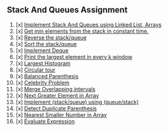 ## Stack And Queues Assignment

01. [x]   [Implement Stack And Queues using Linked List, Arrays](https://github.com/R-I-T-I-K/CP_CipherSchools/blob/main/Day%204/Assignments/StackQueues.cpp)
02. [x]   [Get min elements from the stack in constant time.](https://github.com/R-I-T-I-K/CP_CipherSchools/blob/main/Day%204/Assignments/GetMin.cpp)
03. [x]   [Reverse the stack/queue](https://github.com/R-I-T-I-K/CP_CipherSchools/blob/main/Day%204/Assignments/ReverseSQ.cpp)
04. [x]   [Sort the stack/queue](https://github.com/R-I-T-I-K/CP_CipherSchools/blob/main/Day%204/Assignments/SortSQ.cpp)
05. [x]   [Implement Deque](https://github.com/R-I-T-I-K/CP_CipherSchools/blob/main/Day%204/Assignments/ImplementDq.cpp)
06. [x]   [Print the largest element in every k window](https://github.com/R-I-T-I-K/CP_CipherSchools/blob/main/Day%204/Assignments/LarInKWin.cpp)
07. [x]   [Largest Histogram](https://github.com/R-I-T-I-K/CP_CipherSchools/blob/main/Day%204/Assignments/LargestHist.cpp)
08. [x]   [Circular tour](https://github.com/R-I-T-I-K/CP_CipherSchools/blob/main/Day%204/Assignments/CircularTour.cpp)    
09. [x]   [Balanced Parenthesis](https://github.com/R-I-T-I-K/CP_CipherSchools/blob/main/Day%204/Assignments/BalancedPara.cpp)
10. [x]   [Celebrity Problem](https://github.com/R-I-T-I-K/CP_CipherSchools/blob/main/Day%204/Assignments/Celebrity.cpp)
11. [x]   [Merge Overlapping intervals](https://github.com/R-I-T-I-K/CP_CipherSchools/blob/main/Day%204/Assignments/OverlappingInter.cpp)
12. [x]   [Next Greater Element in Array](https://github.com/R-I-T-I-K/CP_CipherSchools/blob/main/Day%204/Assignments/NGE.cpp)
13. [x]   [Implement (stack/queue) using (queue/stack)](https://github.com/R-I-T-I-K/CP_CipherSchools/blob/main/Day%204/Assignments/SQtoQS.cpp)
14. [x]   [Detect Duplicate Parenthesis](https://github.com/R-I-T-I-K/CP_CipherSchools/blob/main/Day%204/Assignments/DupliPara.cpp)
15. [x]   [Nearest Smaller Number in Array](https://github.com/R-I-T-I-K/CP_CipherSchools/blob/main/Day%204/Assignments/NSE.cpp)
16. [x]   [Evaluate Expression](https://github.com/R-I-T-I-K/CP_CipherSchools/blob/main/Day%204/Assignments/EvaluateExp.cpp)
